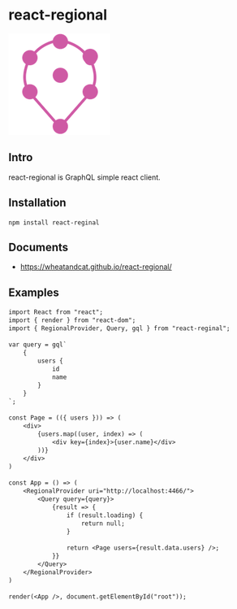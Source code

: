 # react-regional

![image](./docs/top.png)

## Intro

react-regional is GraphQL simple react client.

## Installation

```
npm install react-reginal
```

## Documents

 * https://wheatandcat.github.io/react-regional/

## 

## Examples

```:js
import React from "react";
import { render } from "react-dom";
import { RegionalProvider, Query, gql } from "react-reginal";

var query = gql`
    {
        users {
            id
            name
        }
    }
`;

const Page = (({ users })) => (
    <div>
        {users.map((user, index) => (
            <div key={index}>{user.name}</div>
        ))}
    </div>
)

const App = () => (
    <RegionalProvider uri="http://localhost:4466/">
        <Query query={query}>
            {result => {
                if (result.loading) {
                    return null;
                }

                return <Page users={result.data.users} />;
            }}
        </Query>
    </RegionalProvider>
)

render(<App />, document.getElementById("root"));
```